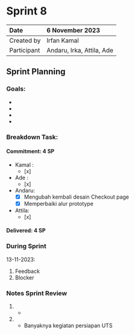 # Sprint 8


|Date| 6 November 2023|
| :- | :- |
|Created by|Irfan Kamal|
|Participant|Andaru, Irka, Attila, Ade|
## Sprint Planning
### Goals:
- 
-
-
-

### Breakdown Task:
#### Commitment: 4 SP
- Kamal :
  - [x] 
- Ade   : 
  - [x] 
- Andaru: 
  - [x] Mengubah kembali desain Checkout page
  - [X] Memperbaiki alur prototype
- Attila: 
  - [x] 
#### Delivered:	 4 SP
### During Sprint
13-11-2023:

1. Feedback
1. Blocker
### Notes Sprint Review
1. - 
2. - Banyaknya kegiatan persiapan UTS
